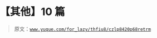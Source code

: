 # 【其他】10 篇

> 原文：[`www.yuque.com/for_lazy/thfiu8/czlp8420p68retrm`](https://www.yuque.com/for_lazy/thfiu8/czlp8420p68retrm)

